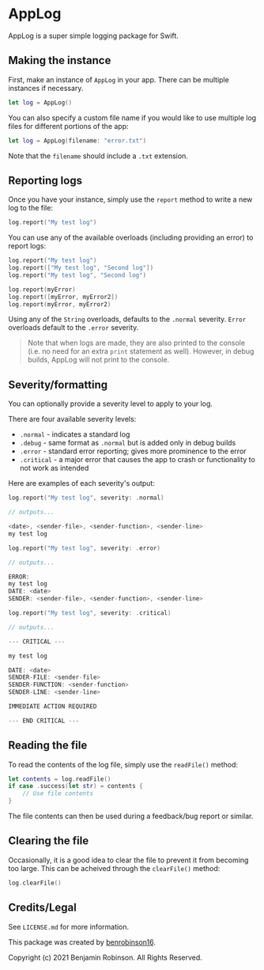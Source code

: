 # AppLog

AppLog is a super simple logging package for Swift.

## Making the instance

First, make an instance of `AppLog` in your app. There can be multiple instances if necessary.

```swift
let log = AppLog()
```

You can also specify a custom file name if you would like to use multiple log files for different portions of the app:

```swift
let log = AppLog(filename: "error.txt")
```

Note that the `filename` should include a `.txt` extension.

## Reporting logs

Once you have your instance, simply use the `report` method to write a new log to the file:

```swift
log.report("My test log")
```

You can use any of the available overloads (including providing an error) to report logs:

```swift
log.report("My test log")
log.report(["My test log", "Second log"])
log.report("My test log", "Second log")

log.report(myError)
log.report([myError, myError2])
log.report(myError, myError2)
```

Using any of the `String` overloads, defaults to the `.normal` severity. `Error` overloads default to the `.error` severity.

> Note that when logs are made, they are also printed to the console (i.e. no need for an extra `print` statement as well). However, in debug builds, AppLog will not print to the console.

## Severity/formatting

You can optionally provide a severity level to apply to your log.

There are four available severity levels:

- `.normal` - indicates a standard log
- `.debug` - same format as `.normal` but is added only in debug builds
- `.error` - standard error reporting; gives more prominence to the error
- `.critical` - a major error that causes the app to crash or functionality to not work as intended

Here are examples of each severity's output:

```swift
log.report("My test log", severity: .normal)

// outputs...

<date>, <sender-file>, <sender-function>, <sender-line>
my test log
```
```swift
log.report("My test log", severity: .error)

// outputs...

ERROR:
my test log
DATE: <date>
SENDER: <sender-file>, <sender-function>, <sender-line>
```

```swift
log.report("My test log", severity: .critical)

// outputs...

--- CRITICAL ---

my test log

DATE: <date>
SENDER-FILE: <sender-file>
SENDER-FUNCTION: <sender-function>
SENDER-LINE: <sender-line>

IMMEDIATE ACTION REQUIRED

--- END CRITICAL ---
```

## Reading the file

To read the contents of the log file, simply use the `readFile()` method:

```swift
let contents = log.readFile()
if case .success(let str) = contents {
    // Use file contents
}
```

The file contents can then be used during a feedback/bug report or similar.

## Clearing the file

Occasionally, it is a good idea to clear the file to prevent it from becoming too large. This can be acheived through the `clearFile()` method:

```swift
log.clearFile()
```

## Credits/Legal

See `LICENSE.md` for more information.

This package was created by [benrobinson16](https://github.com/benrobinson16).

Copyright (c) 2021 Benjamin Robinson. All Rights Reserved.
